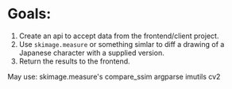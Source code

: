 # Goals:

1. Create an api to accept data from the frontend/client project.
2. Use `skimage.measure` or something simlar to diff a drawing of a Japanese character with a supplied version.
3. Return the results to the frontend.

May use:
skimage.measure's compare_ssim
argparse
imutils
cv2